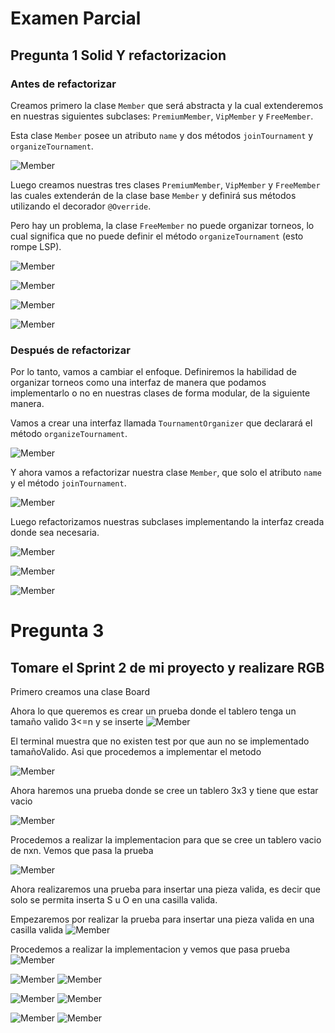 # Examen Parcial

## Pregunta 1 Solid Y refactorizacion

### Antes de refactorizar

Creamos primero la clase `Member` que será abstracta y la cual extenderemos
en nuestras siguientes subclases: `PremiumMember`, `VipMember` y `FreeMember`.

Esta clase `Member` posee un atributo `name` y dos métodos `joinTournament` y
`organizeTournament`.
    
![Member](imagenes/p1/1.png)
    
Luego creamos nuestras tres clases `PremiumMember`, `VipMember` y `FreeMember`
las cuales extenderán de la clase base `Member` y definirá sus métodos utilizando
el decorador `@Override`.

Pero hay un problema, la clase `FreeMember` no puede organizar torneos, lo cual
significa que no puede definir el método `organizeTournament` (esto rompe LSP).

![Member](imagenes/p1/2.png)

![Member](imagenes/p1/3.png)

![Member](imagenes/p1/4.png)

![Member](imagenes/p1/5.png)

### Después de refactorizar

Por lo tanto, vamos a cambiar el enfoque. Definiremos la habilidad de organizar
torneos como una interfaz de manera que podamos implementarlo o no en nuestras clases
de forma modular, de la siguiente manera.

Vamos a crear una interfaz llamada `TournamentOrganizer` que declarará el método
`organizeTournament`.

![Member](imagenes/p1/6.png)

Y ahora vamos a refactorizar nuestra clase `Member`, que solo el atributo `name` y
el método `joinTournament`.

![Member](imagenes/p1/7.png)

Luego refactorizamos nuestras subclases implementando la interfaz creada donde sea necesaria.

![Member](imagenes/p1/8.png)

![Member](imagenes/p1/9.png)

![Member](imagenes/p1/10.png)





# Pregunta 3 
## Tomare el Sprint 2 de mi proyecto y realizare RGB
Primero creamos una clase Board

 Ahora lo que queremos es crear un prueba donde el tablero tenga un tamaño valido 3<=n y se inserte
![Member](imagenes/p3/1.png)

El terminal muestra que no existen test por que aun no se implementado tamañoValido. Asi que procedemos a implementar el metodo

![Member](imagenes/p3/2.png)

Ahora haremos una prueba donde se cree un tablero 3x3 y tiene que estar vacio

![Member](imagenes/p3/3.png)

Procedemos a realizar la implementacion para que se cree un tablero vacio de nxn. Vemos que pasa la prueba

![Member](imagenes/p3/4.png)

Ahora realizaremos una prueba para insertar una pieza valida, es decir que solo se permita inserta S u O en una casilla valida.

Empezaremos por realizar la prueba para insertar una pieza valida en una casilla valida
![Member](imagenes/p3/5.png)

Procedemos a realizar la implementacion y vemos que pasa prueba
![Member](imagenes/p3/6.png)

![Member](imagenes/p3/7.png)
![Member](imagenes/p3/8.png)

![Member](imagenes/p3/9.png)
![Member](imagenes/p3/10.png)

![Member](imagenes/p3/11.png)
![Member](imagenes/p3/12.png)


